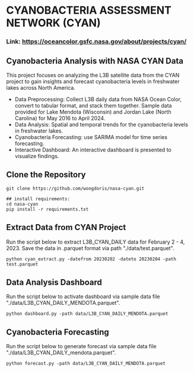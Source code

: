 # CYANOBACTERIA ASSESSMENT NETWORK (CYAN)
### Link: https://oceancolor.gsfc.nasa.gov/about/projects/cyan/

## Cyanobacteria Analysis with NASA CYAN Data
This project focuses on analyzing the L3B satellite data from the CYAN project to gain insights and forecast cyanobacteria levels in freshwater lakes across North America.
- Data Preprocessing: Collect L3B daily data from NASA Ocean Color, convert to tabular format, and stack them together. Sample data provided for Lake Mendota (Wisconsin) and Jordan Lake (North Carolina) for May 2016 to April 2024.
- Data Analysis: Spatial and temporal trends for the cyanobacteria levels in freshwater lakes.
- Cyanobacteria Forecasting: use SARIMA model for time series forecasting. 
- Interactive Dashboard: An interactive dashboard is presented to visualize findings.

## Clone the Repository
```
git clone https://github.com/wongdoris/nasa-cyan.git

## install requirements:
cd nasa-cyan
pip install -r requirements.txt
```

## Extract Data from CYAN Project
Run the script below to extract L3B_CYAN_DAILY data for February 2 - 4, 2023. Save the data in .parquet format via path "./data/test.parquet".

```
python cyan_extract.py -datefrom 20230202 -dateto 20230204 -path test.parquet
```

## Data Analysis Dashboard
Run the script below to activate dashboard via sample data file "./data/L3B_CYAN_DAILY_MENDOTA.parquet".

```
python dashboard.py -path data/L3B_CYAN_DAILY_MENDOTA.parquet
```

## Cyanobacteria Forecasting
Run the script below to generate forecast via sample data file "./data/L3B_CYAN_DAILY_mendota.parquet".

```
python forecast.py -path data/L3B_CYAN_DAILY_MENDOTA.parquet
```
